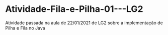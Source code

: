 # Atividade-Fila-e-Pilha-01---LG2
Atividade passada na aula de 22/01/2021 de LG2 sobre a implementação de Pilha e Fila no Java 

